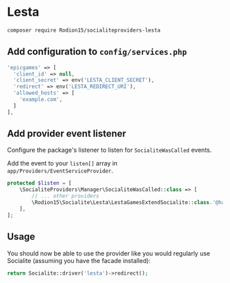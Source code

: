 # Lesta

```bash
composer require Rodion15/socialiteproviders-lesta
```


## Add configuration to `config/services.php`

```php
'epicgames' => [
  'client_id' => null,
  'client_secret' => env('LESTA_CLIENT_SECRET'),
  'redirect' => env('LESTA_REDIRECT_URI'),
  'allowed_hosts' => [
    'example.com',
  ]
],
```


## Add provider event listener

Configure the package's listener to listen for `SocialiteWasCalled` events.

Add the event to your `listen[]` array in `app/Providers/EventServiceProvider`. 

```php
protected $listen = [
    \SocialiteProviders\Manager\SocialiteWasCalled::class => [
        // ... other providers
        \Rodion15\Socialite\Lesta\LestaGamesExtendSocialite::class.'@handle',
    ],
];
```

## Usage

You should now be able to use the provider like you would regularly use Socialite (assuming you have the facade installed):

```php
return Socialite::driver('lesta')->redirect();
```
